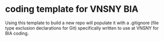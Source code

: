 # coding template for VNSNY BIA

Using this template to build a new repo will populate it with a .gitignore (file type exclusion declarations for Git) specifically written to use at VNSNY for BIA coding.
